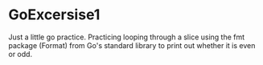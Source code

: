 # GoExcersise1
Just a little go practice. Practicing looping through a slice using the fmt package (Format) from Go's
standard library to print out whether it is even or odd.
